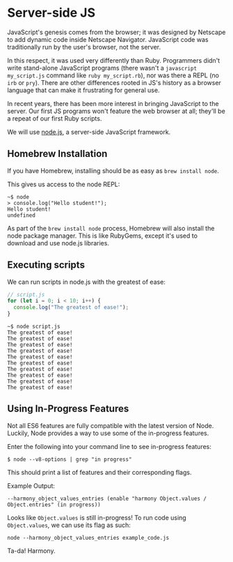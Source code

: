 # Server-side JS

JavaScript's genesis comes from the browser; it was designed by
Netscape to add dynamic code inside Netscape Navigator. JavaScript
code was traditionally run by the user's browser, not the server.

In this respect, it was used very differently than Ruby. Programmers
didn't write stand-alone JavaScript programs (there wasn't a
`javascript my_script.js` command like `ruby my_script.rb`), nor was
there a REPL (no `irb` or `pry`). There are other differences rooted
in JS's history as a browser language that can make it frustrating for
general use.

In recent years, there has been more interest in bringing JavaScript
to the server. Our first JS programs won't feature the web browser at
all; they'll be a repeat of our first Ruby scripts.

We will use [node.js][node-js], a server-side JavaScript framework.

## Homebrew Installation

If you have Homebrew, installing should be as easy as `brew install
node`.

This gives us access to the node REPL:

```
~$ node
> console.log("Hello student!");
Hello student!
undefined
```

As part of the `brew install node` process, Homebrew will also install
the node package manager. This is like RubyGems, except it's used to
download and use node.js libraries.

## Executing scripts

We can run scripts in node.js with the greatest of ease:

```javascript
// script.js
for (let i = 0; i < 10; i++) {
  console.log("The greatest of ease!");
}
```

```
~$ node script.js
The greatest of ease!
The greatest of ease!
The greatest of ease!
The greatest of ease!
The greatest of ease!
The greatest of ease!
The greatest of ease!
The greatest of ease!
The greatest of ease!
The greatest of ease!
```

## Using In-Progress Features

Not all ES6 features are fully compatible with the latest version of Node. Luckily, Node provides a way to use some of the in-progress features.

Enter the following into your command line to see in-progress features:

`$ node --v8-options | grep "in progress"`

This should print a list of features and their corresponding flags.

Example Output:
```
--harmony_object_values_entries (enable "harmony Object.values / Object.entries" (in progress))
```

Looks like `Object.values` is still in-progress! To run code using `Object.values`, we can use its flag as such:

`node --harmony_object_values_entries example_code.js`

Ta-da! Harmony.

[node-js]: http://nodejs.org/
